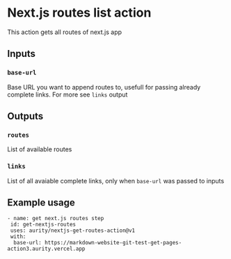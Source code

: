 # Next.js routes list action

This action gets all routes of next.js app

## Inputs
### `base-url`

Base URL you want to append routes to, usefull for passing already complete links. For more see `links` output

## Outputs

### `routes`

List of available routes

### `links`

List of all avaiable complete links, only when `base-url` was passed to inputs

## Example usage
```
- name: get next.js routes step
 id: get-nextjs-routes
 uses: aurity/nextjs-get-routes-action@v1
 with:
  base-url: https://markdown-website-git-test-get-pages-action3.aurity.vercel.app
```
